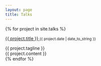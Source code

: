 ```yaml
---
layout: page
title: Talks
---
```


<div class="projects">
  {% for project in site.talks %}
  <div class="project post">
    <p class="title">
      <a href="{{ project.slides }}" target="_blank">
        {{ project.title }}
      </a>
      <small class="text-muted pull-right">{{ project.date | date_to_string }}</small>
    </p>
    <span class="project-tagline post-date">
        {{ project.tagline }}
    </span>
    <div class="color-999">
    {{ project.content }}
    </div>

  </div>
  {% endfor %}
</div>

